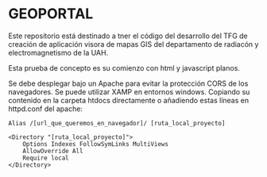 # GEOPORTAL

Este repositorio está destinado a tner el código del desarrollo del TFG de creación de aplicación visora de mapas GIS del departamento de radiacón y electromagnetismo de la UAH.

Esta prueba de concepto es su comienzo con html y javascript planos. 

Se debe desplegar bajo un Apache para evitar la protección CORS de los navegadores. Se puede utilizar XAMP en entornos windows. Copiando su contenido en la carpeta htdocs directamente o añadiendo estas líneas en httpd.conf del apache:

```
Alias /[url_que_queremos_en_navegador]/ [ruta_local_proyecto]

<Directory "[ruta_local_proyecto]">
    Options Indexes FollowSymLinks MultiViews
	AllowOverride All
	Require local
</Directory>
```
